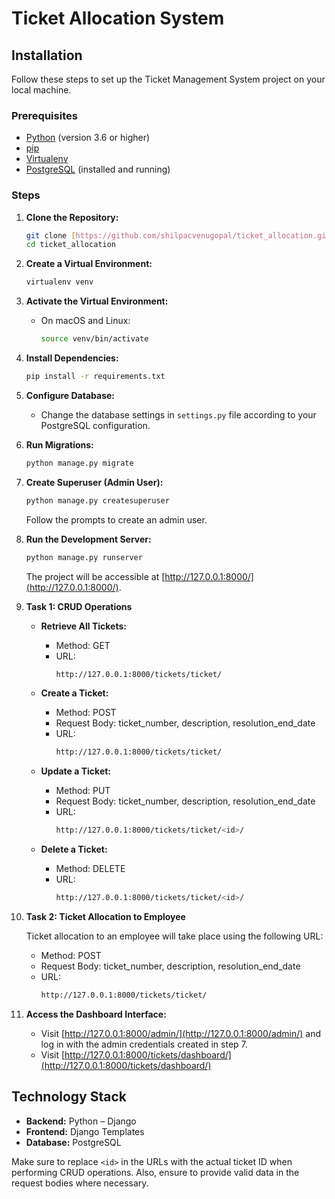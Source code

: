 # Ticket Allocation System

## Installation

Follow these steps to set up the Ticket Management System project on your local machine.

### Prerequisites

- [Python](https://www.python.org/) (version 3.6 or higher)
- [pip](https://pip.pypa.io/en/stable/)
- [Virtualenv](https://virtualenv.pypa.io/en/stable/)
- [PostgreSQL](https://www.postgresql.org/) (installed and running)

### Steps

1. **Clone the Repository:**

   ```bash
   git clone [https://github.com/shilpacvenugopal/ticket_allocation.git]
   cd ticket_allocation
   ```

2. **Create a Virtual Environment:**

   ```bash
   virtualenv venv
   ```

3. **Activate the Virtual Environment:**

   - On macOS and Linux:

     ```bash
     source venv/bin/activate
     ```

4. **Install Dependencies:**

   ```bash
   pip install -r requirements.txt
   ```

5. **Configure Database:**

   - Change the database settings in `settings.py` file according to your PostgreSQL configuration.

6. **Run Migrations:**

   ```bash
   python manage.py migrate
   ```

7. **Create Superuser (Admin User):**

   ```bash
   python manage.py createsuperuser
   ```

   Follow the prompts to create an admin user.

8. **Run the Development Server:**

   ```bash
   python manage.py runserver
   ```

   The project will be accessible at [http://127.0.0.1:8000/](http://127.0.0.1:8000/).

9. **Task 1: CRUD Operations**

   - **Retrieve All Tickets:**
     - Method: GET
     - URL:
       ```bash
       http://127.0.0.1:8000/tickets/ticket/
       ```

   - **Create a Ticket:**
     - Method: POST
     - Request Body: ticket_number, description, resolution_end_date
     - URL:
       ```bash
       http://127.0.0.1:8000/tickets/ticket/
       ```

   - **Update a Ticket:**
     - Method: PUT
     - Request Body: ticket_number, description, resolution_end_date
     - URL:
       ```bash
       http://127.0.0.1:8000/tickets/ticket/<id>/
       ```

   - **Delete a Ticket:**
     - Method: DELETE
     - URL:
       ```bash
       http://127.0.0.1:8000/tickets/ticket/<id>/
       ```

10. **Task 2: Ticket Allocation to Employee**

    Ticket allocation to an employee will take place using the following URL:
    - Method: POST
    - Request Body: ticket_number, description, resolution_end_date
    - URL:
      ```bash
      http://127.0.0.1:8000/tickets/ticket/
      ```

11. **Access the Dashboard Interface:**

    - Visit [http://127.0.0.1:8000/admin/](http://127.0.0.1:8000/admin/) and log in with the admin credentials created in step 7.
    - Visit [http://127.0.0.1:8000/tickets/dashboard/](http://127.0.0.1:8000/tickets/dashboard/)

## Technology Stack

- **Backend:** Python – Django
- **Frontend:** Django Templates
- **Database:** PostgreSQL

Make sure to replace `<id>` in the URLs with the actual ticket ID when performing CRUD operations. Also, ensure to provide valid data in the request bodies where necessary.
